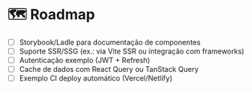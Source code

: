 # 🗺️ Roadmap

- [ ] Storybook/Ladle para documentação de componentes
- [ ] Suporte SSR/SSG (ex.: via Vite SSR ou integração com frameworks)
- [ ] Autenticação exemplo (JWT + Refresh)
- [ ] Cache de dados com React Query ou TanStack Query
- [ ] Exemplo CI deploy automático (Vercel/Netlify)

